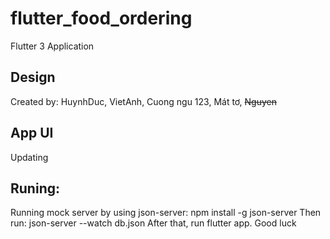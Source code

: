 # flutter_food_ordering

Flutter 3 Application

## Design

Created by: HuynhDuc, VietAnh, Cuong ngu 123, Mát tơ, ~~Nguyen~~

## App UI
Updating

## Runing:
Running mock server by using json-server: npm install -g json-server
Then run: json-server  --watch db.json
After that, run flutter app. Good luck


 
